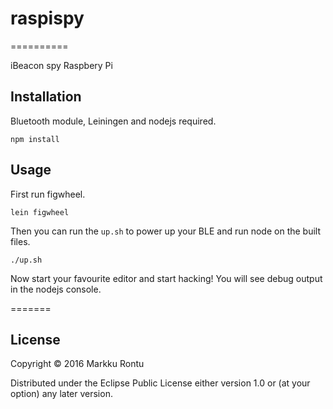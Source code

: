 # raspispy
==========

iBeacon spy Raspbery Pi

## Installation

Bluetooth module, Leiningen and nodejs required.

```
npm install
```

## Usage

First run figwheel.

```
lein figwheel
```

Then you can run the `up.sh` to power up your BLE and run node on the built files.

```
./up.sh
```

Now start your favourite editor and start hacking! You will see debug output in the nodejs console.

=======
## License

Copyright © 2016 Markku Rontu

Distributed under the Eclipse Public License either version 1.0 or (at
your option) any later version.
